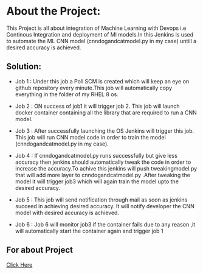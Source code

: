 
# About the Project:

This Project is all about integration of Machine Learning with Devops i.e Continous Integration and deployment of Ml models.In this Jenkins is used to automate the ML CNN model (cnndogandcatmodel.py in my case) untill a desired accuracy is achieved.

## Solution:

* Job 1 : Under this job a Poll SCM is created which will keep an eye on github repository every minute.This job will automatically copy everything in the folder of my RHEL 8 os.

* Job 2 : ON success of job1 it will trigger job 2. This job will launch docker container containing all the library that are required to run a CNN model.

* Job 3 : After successfully launching the OS Jenkins will trigger this job. This job will run CNN model code in order to train the model (cnndogandcatmodel.py in my case).

* Job 4 : If cnndogandcatmodel.py runs successfully but give less accuracy then jenkins should automatically tweak the code in order to increase the accuracy.To achive this jenkins will push tweakingmodel.py that will add more layer to cnndogandcatmodel.py .After tweaking the model it will trigger job3 which will again train the model upto the desired accuracy.

* Job 5 : This job will send notification through mail as soon as jenkins succeed in achieving desired accuracy. It will notify developer the CNN model with desired accuracy is achieved.

* Job 6 : Job 6 will monitor job3 if the container fails due to any reason ,it will automatically start the container again and trigger job 1

## For about Project
[Click Here](https://www.linkedin.com/pulse/integration-devops-ml-cnn-model-tushar-kaundal)
